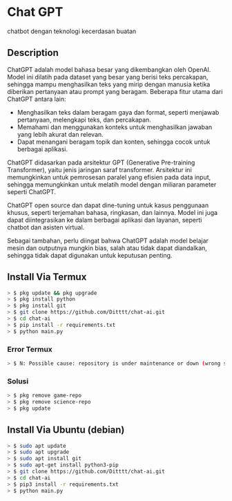 # Chat GPT 

chatbot dengan teknologi kecerdasan buatan

## Description
ChatGPT adalah model bahasa besar yang dikembangkan oleh OpenAI. Model ini dilatih pada dataset yang besar yang berisi teks percakapan, sehingga mampu menghasilkan teks yang mirip dengan manusia ketika diberikan pertanyaan atau prompt yang beragam. Beberapa fitur utama dari ChatGPT antara lain:
* Menghasilkan teks dalam beragam gaya dan format, seperti menjawab pertanyaan, melengkapi teks, dan percakapan.
* Memahami dan menggunakan konteks untuk menghasilkan jawaban yang lebih akurat dan relevan.
* Dapat menangani beragam topik dan konten, sehingga cocok untuk berbagai aplikasi.

ChatGPT didasarkan pada arsitektur GPT (Generative Pre-training Transformer), yaitu jenis jaringan saraf transformer. Arsitektur ini memungkinkan untuk pemrosesan paralel yang efisien pada data input, sehingga memungkinkan untuk melatih model dengan miliaran parameter seperti ChatGPT.

ChatGPT open source dan dapat dine-tuning untuk kasus penggunaan khusus, seperti terjemahan bahasa, ringkasan, dan lainnya. Model ini juga dapat diintegrasikan ke dalam berbagai aplikasi dan layanan, seperti chatbot dan asisten virtual.

Sebagai tambahan, perlu diingat bahwa ChatGPT adalah model belajar mesin dan outputnya mungkin bias, salah atau tidak dapat diandalkan, sehingga tidak dapat digunakan untuk keputusan penting.

## Install Via Termux
```bash
> $ pkg update && pkg upgrade
> $ pkg install python
> $ pkg install git
> $ git clone https://github.com/Ditttt/chat-ai.git
> $ cd chat-ai
> $ pip install -r requirements.txt
> $ python main.py
```

### Error Termux
```bash
> $ N: Possible cause: repository is under maintenance or down (wrong sources.list URL?).
```

### Solusi
```bash
> $ pkg remove game-repo
> $ pkg remove science-repo
> $ pkg update
```

## Install Via Ubuntu (debian)
```bash
> $ sudo apt update
> $ sudo apt upgrade
> $ sudo apt install git
> $ sudo apt-get install python3-pip
> $ git clone https://github.com/Ditttt/chat-ai.git
> $ cd chat-ai
> $ pip3 install -r requirements.txt
> $ python main.py
```
